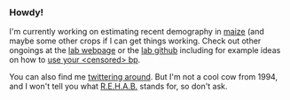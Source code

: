 ### Howdy!

I'm currently working on estimating recent demography in [maize](https://github.com/rossibarra/ibd_maize) (and maybe some other crops if I can get things working. Check out other ongoings at the [lab webpage](https://www.rilab.org) or the [lab github](https://github.com/RILAB) including for example ideas on how to [use your \<censored\> bp](https://github.com/RILAB/invariant_sites_workflow).

You can also find me [twittering around](https://twitter.com/jrossibarra). But I'm not a cool cow from 1994,  and I won't tell you what [R.E.H.A.B.](http://rilab.org/rehab.html) stands for, so don't ask.
